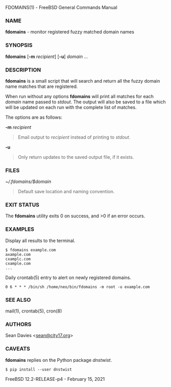FDOMAINS(1) - FreeBSD General Commands Manual

### NAME

**fdomains** - monitor registered fuzzy matched domain names

### SYNOPSIS

**fdomains**
\[**-m**&nbsp;*recipient*]
\[**-u**]
*domain&nbsp;...*

### DESCRIPTION

**fdomains**
is a small script that will search and return all the fuzzy domain name
matches that are registered.

When run without any options
**fdomains**
will print all matches for each
*domain*
name passed to
*stdout*.
The output will also be saved to a file which will be updated on each run
with the complete list of matches.

The options are as follows:

**-m** *recipient*

> Email output to
> *recipient*
> instead of printing to
> *stdout*.

**-u**

> Only return updates to the saved output file, if it exists.

### FILES

*~/.fdomains/$domain*

> Default save location and naming convention.

### EXIT STATUS

The **fdomains** utility exits&#160;0 on success, and&#160;&gt;0 if an error occurs.

### EXAMPLES

Display all results to the terminal.

	$ fdomains example.com
	axample.com
	cxamplc.com
	cxample.com
	...

Daily
crontab(5)
entry to alert on newly registered domains.

	0 6 * * * /bin/sh /home/neo/bin/fdomains -m root -u example.com

### SEE ALSO

mail(1),
crontab(5),
cron(8)

### AUTHORS

Sean Davies &lt;[sean@city17.org](mailto:sean@city17.org)&gt;

### CAVEATS

**fdomains**
replies on the Python package
*dnstwist*.

	$ pip install --user dnstwist

FreeBSD 12.2-RELEASE-p4 - February 15, 2021
